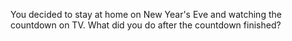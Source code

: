 You decided to stay at home on New Year's Eve and watching the countdown on TV.
What did you do after the countdown finished?
